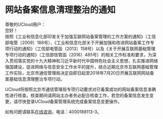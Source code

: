 # 网站备案信息清理整治的通知

尊敬的UCloud用户：  
您好！  
按照《工业和信息化部印发关于加强互联网站备案管理的工作方案的通知》（工信部电管〔2009〕188号）、《工业和信息化部关于开展加强和改进网站备案工作专项行动的通知》（工信部电管函〔2013〕158号）以及《关于开展互联网基础管理专项行动的通知》（工信部信管函〔2016〕485号）的相关工作标准和要求，为深入贯彻落实党的十九大精神和习近平新时代中国特色社会主义思想，扎实推进网络强国建设，促进网络与信息安全工作水平的提升，结合近期北京市互联网基础管理工作实际，北京市通信管理局决定自即日起至2018年7月20日开展互联网网站备案基础信息清理整治专项行动。  

UCloud将按照北京市通信管理局专项行动要求对已备案成功的网站备案信息准确性进行核查。核查期间请网站主办者务必配合核查工作，若您的备案信息发生变更，请尽快登录UCloud备案管理系统完成备案信息变更操作。  

如有问题请联系[在线咨询](https://spt.ucloud.cn/30002)，电话：4000188113-3。
